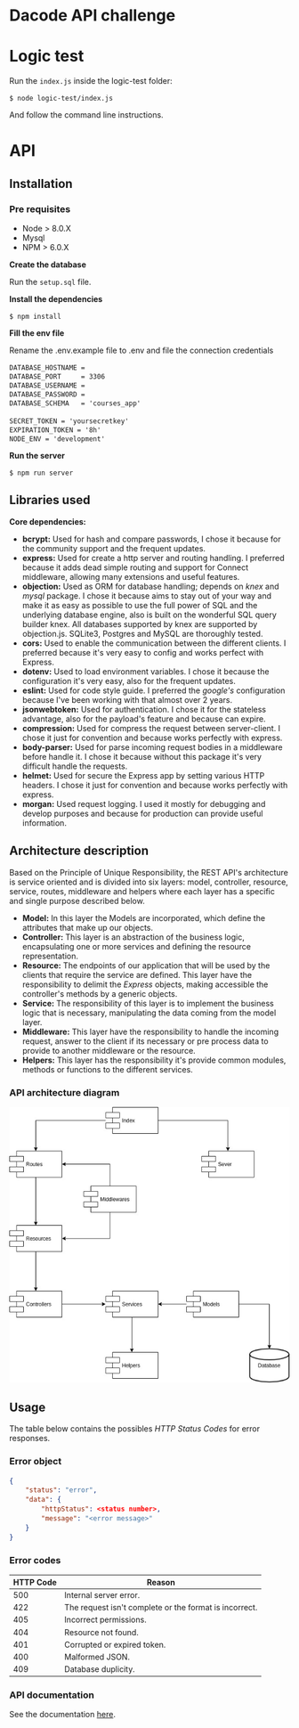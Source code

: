 # Dacode API challenge

# Logic test

Run the `index.js` inside the logic-test folder:
```
$ node logic-test/index.js
```
And follow the command line instructions.

# API
## Installation
### Pre requisites
- Node > 8.0.X
- Mysql
- NPM > 6.0.X

**Create the database**

Run the `setup.sql` file.

**Install the dependencies**
```
$ npm install
```
**Fill the env file**

Rename the .env.example file to .env and file the connection credentials
```
DATABASE_HOSTNAME = 
DATABASE_PORT     = 3306
DATABASE_USERNAME = 
DATABASE_PASSWORD = 
DATABASE_SCHEMA   = 'courses_app'

SECRET_TOKEN = 'yoursecretkey'
EXPIRATION_TOKEN = '8h'
NODE_ENV = 'development'
```
**Run the server**
```
$ npm run server
```
## Libraries used
**Core dependencies:**

- **bcrypt:** Used for hash and compare passwords, I chose it because for the community support and the frequent updates.
- **express:** Used for create a http server and routing handling. I  preferred because it adds dead simple routing and support for Connect middleware, allowing many extensions and useful features.
- **objection:** Used as ORM for database handling; depends on *knex* and *mysql* package. I chose it because aims to stay out of your way and make it as easy as possible to use the full power of SQL and the underlying database engine, also  is built on the wonderful SQL query builder knex. All databases supported by knex are supported by objection.js. SQLite3, Postgres and MySQL are thoroughly tested.
- **cors:** Used to enable the communication between the different clients. I preferred because it's very easy to config and works perfect with Express.
- **dotenv:** Used to load environment variables. I chose it because the configuration it's very easy, also for the frequent updates.
- **eslint:** Used for code style guide. I preferred the *google's* configuration because I've been working with that almost over 2 years.
- **jsonwebtoken:** Used for authentication. I chose it for the stateless advantage, also for the payload's feature and because can expire.
- **compression:** Used for compress the request between server-client. I chose it just for convention and because works perfectly with express.
- **body-parser:** Used for parse incoming request bodies in a middleware before handle it. I chose it because without this package it's very difficult handle the requests. 
- **helmet:** Used for secure the Express app by setting various HTTP headers. I chose it just for convention and because works perfectly with express.
- **morgan:** Used request logging. I used it mostly for debugging and develop purposes and because for production can provide useful information.

## Architecture description
Based on the Principle of Unique Responsibility, the REST API's architecture is service oriented and is divided into six layers: model, controller, resource, service, routes, middleware and helpers where each layer has a specific and single purpose described below.

- **Model:** In this layer the Models are incorporated, which define the attributes that make up our objects.
- **Controller:** This layer is an abstraction of the business logic, encapsulating one or more services and defining the resource representation.
- **Resource:** The endpoints of our application that will be used by the clients that require the service are defined. This layer have the responsibility to delimit the *Express* objects, making accessible the controller's methods by a generic objects.
- **Service:** The responsibility of this layer is to implement the business logic that is necessary, manipulating the data coming from the model layer.
- **Middleware:** This layer have the responsibility to handle the incoming request, answer to the client if its necessary or pre process data to provide to another middleware or the resource.
- **Helpers:** This layer has the responsibility it's provide common modules, methods or functions to the different services. 

### API architecture diagram
![API diagram](./assets/architecture.jpg)
## Usage

The table below contains the possibles *HTTP Status Codes* for error responses.

### Error object
```JSON
{
    "status": "error",
    "data": {
        "httpStatus": <status number>,
        "message": "<error message>"
    }
}
```
### Error codes

| HTTP Code | Reason |
|------------| ---------|
| 500 | Internal server error. |
| 422 |   The request isn't complete or the format is incorrect. |
| 405 | Incorrect permissions.|
| 404 | Resource not found. |
| 401 | Corrupted or expired token. |
| 400 | Malformed JSON. |
| 409 | Database duplicity. |

### API documentation

See the documentation [here](https://documenter.getpostman.com/view/4779053/SzKYNw2m?version=latest#29fc6734-563a-498d-90fe-7642a835a2dc).